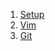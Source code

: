  1. [Setup](https://github.com/OliC85/MacOS/tree/master/Setup)
 2. [Vim](https://github.com/OliC85/MacOS/tree/master/Vim)
 3. [Git](https://github.com/OliC85/MacOS/tree/master/Git)
